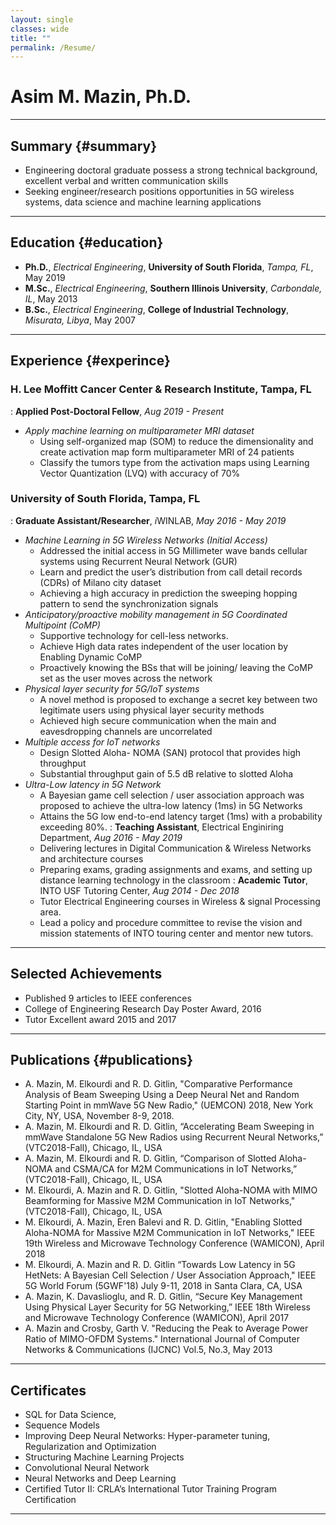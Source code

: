 ```yaml
---
layout: single
classes: wide
title: ""
permalink: /Resume/
---
```


# Asim M. Mazin, Ph.D.
-----------------

## Summary {#summary}
- Engineering doctoral graduate possess a strong technical background, excellent verbal and written communication skills
- Seeking engineer/research positions opportunities in 5G wireless systems, data science and machine learning applications

-----------------

## Education {#education}
 - **Ph.D.**, *Electrical Engineering*, **University of South Florida**,      *Tampa, FL*,       May 2019
 - **M.Sc.**, *Electrical Engineering*, **Southern Illinois University**,     *Carbondale, IL*,  May 2013
 - **B.Sc.**, *Electrical Engineering*, **College of Industrial Technology**, *Misurata, Libya*, May 2007

-----------------

## Experience {#experince}

### H. Lee Moffitt Cancer Center & Research Institute, Tampa, FL
: **Applied Post-Doctoral Fellow**, *Aug 2019 - Present*
- *Apply machine learning on multiparameter MRI dataset*
    - Using self-organized map (SOM) to reduce the dimensionality and create activation map form multiparameter MRI of 24 patients
    - Classify the tumors type from the activation maps using Learning Vector Quantization  (LVQ) with accuracy of 70%

### University of South Florida, Tampa, FL
: **Graduate Assistant/Researcher**, *i*WINLAB, *May 2016 - May 2019*
- *Machine Learning in 5G Wireless Networks (Initial Access)*
    - Addressed the initial access in 5G Millimeter wave bands cellular systems using Recurrent Neural Network (GUR)
    - Learn and predict the user’s distribution from call detail records (CDRs) of Milano city dataset
    - Achieving a high accuracy in prediction the sweeping hopping pattern to send the synchronization signals
- *Anticipatory/proactive mobility management in 5G Coordinated Multipoint (CoMP)*
    - Supportive technology for cell-less networks.
    - Achieve High data rates independent of the user location by Enabling Dynamic CoMP
    - Proactively knowing the BSs that will be joining/ leaving the CoMP set as the user moves across the network
- *Physical layer security for 5G/IoT systems*
    - A novel method is proposed to exchange a secret key between two legitimate users using physical layer security methods
    - Achieved high secure communication when the main and eavesdropping channels are uncorrelated
- *Multiple access for IoT networks*
   - Design Slotted Aloha- NOMA (SAN) protocol that provides high throughput
   - Substantial throughput gain of 5.5 dB relative to slotted Aloha
- *Ultra-Low latency in 5G Network*
   - A Bayesian game cell selection / user association approach was proposed to achieve the ultra-low latency (1ms) in 5G Networks
   - Attains the 5G low end-to-end latency target (1ms) with a probability exceeding 80%.
: **Teaching Assistant**, Electrical Enginiring Department, *Aug 2016 - May 2019*
   - Delivering lectures in Digital Communication & Wireless Networks and architecture courses
   - Preparing exams, grading assignments and exams, and setting up distance learning technology in the classroom
: **Academic Tutor**, INTO USF Tutoring Center, *Aug 2014 - Dec 2018*
   - Tutor Electrical Engineering courses in Wireless & signal Processing area.
   - Lead a policy and procedure committee to revise the vision and mission statements of INTO touring center and mentor new tutors.

-----------------

## Selected Achievements

   - Published 9 articles to IEEE conferences
   - College of Engineering Research Day Poster Award, 2016
   - Tutor Excellent award 2015 and 2017

------------------

## Publications {#publications}

  - A. Mazin, M. Elkourdi and R. D. Gitlin, "Comparative Performance Analysis of Beam Sweeping Using a Deep Neural Net and Random Starting Point in mmWave 5G New Radio," (UEMCON) 2018, New York City, NY, USA, November 8-9, 2018.
  - A. Mazin, M. Elkourdi and R. D. Gitlin, “Accelerating Beam Sweeping in mmWave Standalone 5G New Radios using Recurrent Neural Networks,” (VTC2018-Fall), Chicago, IL, USA
  - A. Mazin, M. Elkourdi and R. D. Gitlin, “Comparison of Slotted Aloha-NOMA and CSMA/CA for M2M Communications in IoT Networks,” (VTC2018-Fall), Chicago, IL, USA
  - M. Elkourdi, A. Mazin and R. D. Gitlin, "Slotted Aloha-NOMA with MIMO Beamforming for Massive M2M Communication in IoT Networks," (VTC2018-Fall), Chicago, IL, USA
  - M. Elkourdi, A.  Mazin, Eren Balevi and R. D. Gitlin, "Enabling Slotted Aloha-NOMA for Massive M2M Communication in IoT Networks," IEEE 19th Wireless and Microwave Technology Conference (WAMICON), April 2018
  - M. Elkourdi, A. Mazin and R. D. Gitlin “Towards Low Latency in 5G HetNets: A Bayesian Cell Selection / User Association Approach," IEEE 5G World Forum (5GWF'18) July 9-11, 2018 in Santa Clara, CA, USA
  - A. Mazin, K. Davaslioglu, and R. D. Gitlin, “Secure Key Management Using Physical Layer Security for 5G Networking,” IEEE 18th Wireless and Microwave Technology Conference (WAMICON), April 2017
  - A. Mazin and Crosby, Garth V. "Reducing the Peak to Average Power Ratio of MIMO-OFDM Systems." International Journal of Computer Networks & Communications (IJCNC) Vol.5, No.3, May 2013

  ------------------

## Certificates
 - SQL for Data Science,
 - Sequence Models
 - Improving Deep Neural Networks: Hyper-parameter tuning, Regularization and Optimization
 - Structuring Machine Learning Projects
 - Convolutional Neural Network
 - Neural Networks and Deep Learning
 - Certified Tutor II: CRLA’s International Tutor Training Program Certification

 --------------------



